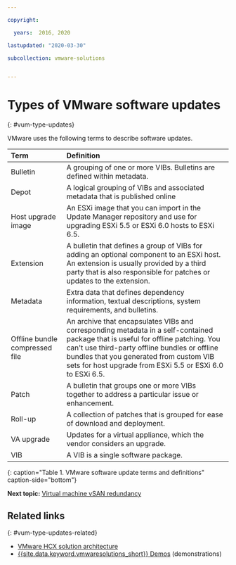```yaml
---

copyright:

  years:  2016, 2020

lastupdated: "2020-03-30"

subcollection: vmware-solutions


---
```


# Types of VMware software updates
{: #vum-type-updates}

VMware uses the following terms to describe software updates.

| Term | Definition |
|:------- |:----------- |
| Bulletin |	A grouping of one or more VIBs. Bulletins are defined within metadata. |
| Depot |	A logical grouping of VIBs and associated metadata that is published online |
| Host upgrade image |	An ESXi image that you can import in the Update Manager repository and use for upgrading ESXi 5.5 or ESXi 6.0 hosts to ESXi 6.5. |
| Extension | 	A bulletin that defines a group of VIBs for adding an optional component to an ESXi host. An extension is usually provided by a third party that is also responsible for patches or updates to the extension. |
| Metadata |	Extra data that defines dependency information, textual descriptions, system requirements, and bulletins. |
| Offline bundle compressed file |	An archive that encapsulates VIBs and corresponding metadata in a self-contained package that is useful for offline patching. You can't use third-party offline bundles or offline bundles that you generated from custom VIB sets for host upgrade from ESXi 5.5 or ESXi 6.0 to ESXi 6.5. |
| Patch |	A bulletin that groups one or more VIBs together to address a particular issue or enhancement. |
| Roll-up |	A collection of patches that is grouped for ease of download and deployment. |
| VA upgrade |	Updates for a virtual appliance, which the vendor considers an upgrade. |
| VIB |	A VIB is a single software package. |
{: caption="Table 1. VMware software update terms and definitions" caption-side="bottom"}

**Next topic:** [Virtual machine vSAN redundancy](/docs/vmwaresolutions?topic=vmware-solutions-vum-vsan-redundancy)

## Related links
{: #vum-type-updates-related}

* [VMware HCX solution architecture](/docs/vmwaresolutions?topic=vmware-solutions-hcx-archi-intro#hcx-archi-intro)
* [{{site.data.keyword.vmwaresolutions_short}} Demos](https://www.ibm.com/demos/collection/IBM-Cloud-for-VMware-Solutions/) (demonstrations)
